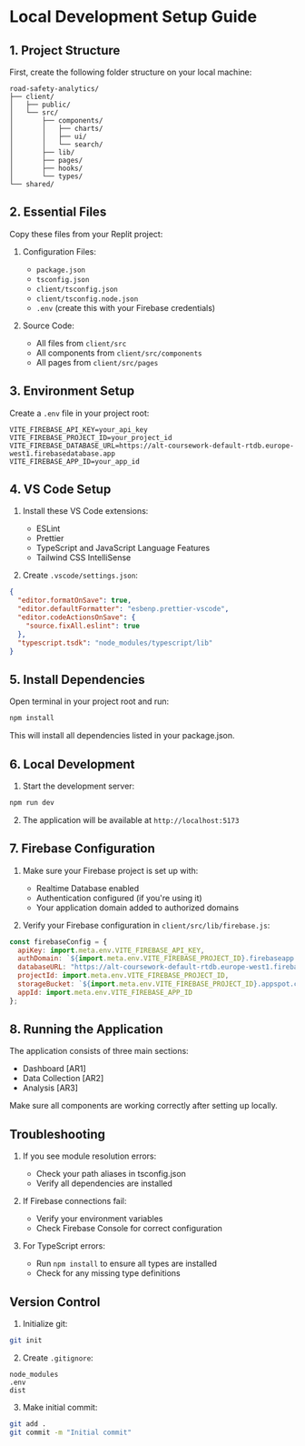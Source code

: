 # Local Development Setup Guide

## 1. Project Structure
First, create the following folder structure on your local machine:

```
road-safety-analytics/
├── client/
│   ├── public/
│   └── src/
│       ├── components/
│       │   ├── charts/
│       │   ├── ui/
│       │   └── search/
│       ├── lib/
│       ├── pages/
│       ├── hooks/
│       └── types/
└── shared/
```

## 2. Essential Files
Copy these files from your Replit project:

1. Configuration Files:
   - `package.json`
   - `tsconfig.json`
   - `client/tsconfig.json`
   - `client/tsconfig.node.json`
   - `.env` (create this with your Firebase credentials)

2. Source Code:
   - All files from `client/src`
   - All components from `client/src/components`
   - All pages from `client/src/pages`

## 3. Environment Setup

Create a `.env` file in your project root:
```env
VITE_FIREBASE_API_KEY=your_api_key
VITE_FIREBASE_PROJECT_ID=your_project_id
VITE_FIREBASE_DATABASE_URL=https://alt-coursework-default-rtdb.europe-west1.firebasedatabase.app
VITE_FIREBASE_APP_ID=your_app_id
```

## 4. VS Code Setup

1. Install these VS Code extensions:
   - ESLint
   - Prettier
   - TypeScript and JavaScript Language Features
   - Tailwind CSS IntelliSense

2. Create `.vscode/settings.json`:
```json
{
  "editor.formatOnSave": true,
  "editor.defaultFormatter": "esbenp.prettier-vscode",
  "editor.codeActionsOnSave": {
    "source.fixAll.eslint": true
  },
  "typescript.tsdk": "node_modules/typescript/lib"
}
```

## 5. Install Dependencies

Open terminal in your project root and run:
```bash
npm install
```

This will install all dependencies listed in your package.json.

## 6. Local Development

1. Start the development server:
```bash
npm run dev
```

2. The application will be available at `http://localhost:5173`

## 7. Firebase Configuration

1. Make sure your Firebase project is set up with:
   - Realtime Database enabled
   - Authentication configured (if you're using it)
   - Your application domain added to authorized domains

2. Verify your Firebase configuration in `client/src/lib/firebase.js`:
```javascript
const firebaseConfig = {
  apiKey: import.meta.env.VITE_FIREBASE_API_KEY,
  authDomain: `${import.meta.env.VITE_FIREBASE_PROJECT_ID}.firebaseapp.com`,
  databaseURL: "https://alt-coursework-default-rtdb.europe-west1.firebasedatabase.app",
  projectId: import.meta.env.VITE_FIREBASE_PROJECT_ID,
  storageBucket: `${import.meta.env.VITE_FIREBASE_PROJECT_ID}.appspot.com`,
  appId: import.meta.env.VITE_FIREBASE_APP_ID
};
```

## 8. Running the Application

The application consists of three main sections:
- Dashboard [AR1]
- Data Collection [AR2]
- Analysis [AR3]

Make sure all components are working correctly after setting up locally.

## Troubleshooting

1. If you see module resolution errors:
   - Check your path aliases in tsconfig.json
   - Verify all dependencies are installed

2. If Firebase connections fail:
   - Verify your environment variables
   - Check Firebase Console for correct configuration

3. For TypeScript errors:
   - Run `npm install` to ensure all types are installed
   - Check for any missing type definitions

## Version Control

1. Initialize git:
```bash
git init
```

2. Create `.gitignore`:
```
node_modules
.env
dist
```

3. Make initial commit:
```bash
git add .
git commit -m "Initial commit"
```
